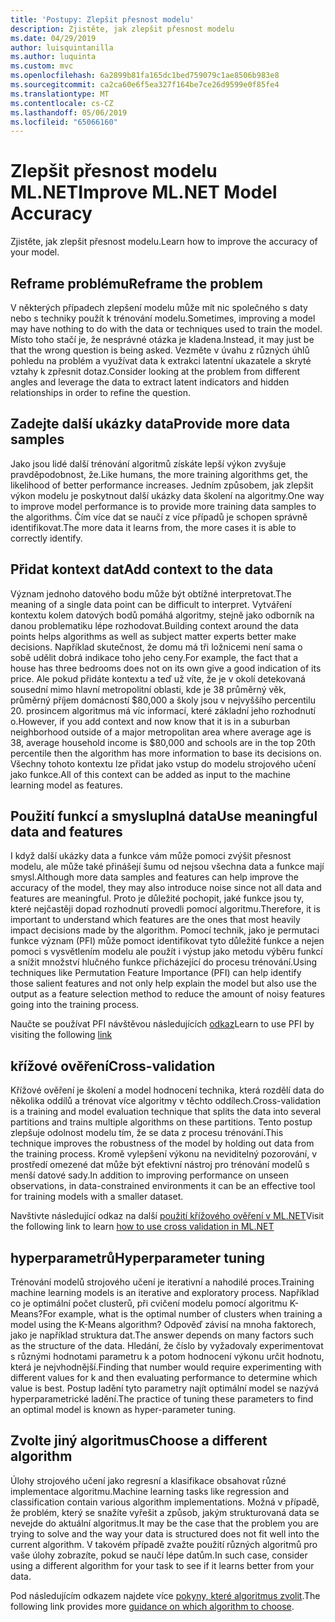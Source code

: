 ```yaml
---
title: 'Postupy: Zlepšit přesnost modelu'
description: Zjistěte, jak zlepšit přesnost modelu
ms.date: 04/29/2019
author: luisquintanilla
ms.author: luquinta
ms.custom: mvc
ms.openlocfilehash: 6a2899b81fa165dc1bed759079c1ae8506b983e8
ms.sourcegitcommit: ca2ca60e6f5ea327f164be7ce26d9599e0f85fe4
ms.translationtype: MT
ms.contentlocale: cs-CZ
ms.lasthandoff: 05/06/2019
ms.locfileid: "65066160"
---
```

# <a name="improve-mlnet-model-accuracy"></a><span data-ttu-id="8b242-103">Zlepšit přesnost modelu ML.NET</span><span class="sxs-lookup"><span data-stu-id="8b242-103">Improve ML.NET Model Accuracy</span></span>

<span data-ttu-id="8b242-104">Zjistěte, jak zlepšit přesnost modelu.</span><span class="sxs-lookup"><span data-stu-id="8b242-104">Learn how to improve the accuracy of your model.</span></span> 

## <a name="reframe-the-problem"></a><span data-ttu-id="8b242-105">Reframe problému</span><span class="sxs-lookup"><span data-stu-id="8b242-105">Reframe the problem</span></span>

<span data-ttu-id="8b242-106">V některých případech zlepšení modelu může mít nic společného s daty nebo s techniky použít k trénování modelu.</span><span class="sxs-lookup"><span data-stu-id="8b242-106">Sometimes, improving a model may have nothing to do with the data or techniques used to train the model.</span></span> <span data-ttu-id="8b242-107">Místo toho stačí je, že nesprávné otázka je kladena.</span><span class="sxs-lookup"><span data-stu-id="8b242-107">Instead, it may just be that the wrong question is being asked.</span></span> <span data-ttu-id="8b242-108">Vezměte v úvahu z různých úhlů pohledu na problém a využívat data k extrakci latentní ukazatele a skryté vztahy k zpřesnit dotaz.</span><span class="sxs-lookup"><span data-stu-id="8b242-108">Consider looking at the problem from different angles and leverage the data to extract latent indicators and hidden relationships in order to refine the question.</span></span>

## <a name="provide-more-data-samples"></a><span data-ttu-id="8b242-109">Zadejte další ukázky data</span><span class="sxs-lookup"><span data-stu-id="8b242-109">Provide more data samples</span></span>

<span data-ttu-id="8b242-110">Jako jsou lidé další trénování algoritmů získáte lepší výkon zvyšuje pravděpodobnost, že.</span><span class="sxs-lookup"><span data-stu-id="8b242-110">Like humans, the more training algorithms get, the likelihood of better performance increases.</span></span> <span data-ttu-id="8b242-111">Jedním způsobem, jak zlepšit výkon modelu je poskytnout další ukázky data školení na algoritmy.</span><span class="sxs-lookup"><span data-stu-id="8b242-111">One way to improve model performance is to provide more training data samples to the algorithms.</span></span> <span data-ttu-id="8b242-112">Čím více dat se naučí z více případů je schopen správně identifikovat.</span><span class="sxs-lookup"><span data-stu-id="8b242-112">The more data it learns from, the more cases it is able to correctly identify.</span></span> 

## <a name="add-context-to-the-data"></a><span data-ttu-id="8b242-113">Přidat kontext dat</span><span class="sxs-lookup"><span data-stu-id="8b242-113">Add context to the data</span></span>

<span data-ttu-id="8b242-114">Význam jednoho datového bodu může být obtížné interpretovat.</span><span class="sxs-lookup"><span data-stu-id="8b242-114">The meaning of a single data point can be difficult to interpret.</span></span> <span data-ttu-id="8b242-115">Vytváření kontextu kolem datových bodů pomáhá algoritmy, stejně jako odborník na danou problematiku lépe rozhodovat.</span><span class="sxs-lookup"><span data-stu-id="8b242-115">Building context around the data points helps algorithms as well as subject matter experts better make decisions.</span></span> <span data-ttu-id="8b242-116">Například skutečnost, že domu má tři ložnicemi není sama o sobě udělit dobrá indikace toho jeho ceny.</span><span class="sxs-lookup"><span data-stu-id="8b242-116">For example, the fact that a house has three bedrooms does not on its own give a good indication of its price.</span></span> <span data-ttu-id="8b242-117">Ale pokud přidáte kontextu a teď už víte, že je v okolí detekovaná sousední mimo hlavní metropolitní oblasti, kde je 38 průměrný věk, průměrný příjem domácností $80,000 a školy jsou v nejvyššího percentilu 20. prosincem algoritmus má víc informací, které základní jeho rozhodnutí o.</span><span class="sxs-lookup"><span data-stu-id="8b242-117">However, if you add context and now know that it is in a suburban neighborhood outside of a major metropolitan area where average age is 38, average household income is $80,000 and schools are in the top 20th percentile then the algorithm has more information to base its decisions on.</span></span> <span data-ttu-id="8b242-118">Všechny tohoto kontextu lze přidat jako vstup do modelu strojového učení jako funkce.</span><span class="sxs-lookup"><span data-stu-id="8b242-118">All of this context can be added as input to the machine learning model as features.</span></span> 

## <a name="use-meaningful-data-and-features"></a><span data-ttu-id="8b242-119">Použití funkcí a smysluplná data</span><span class="sxs-lookup"><span data-stu-id="8b242-119">Use meaningful data and features</span></span>

<span data-ttu-id="8b242-120">I když další ukázky data a funkce vám může pomoci zvýšit přesnost modelu, ale může také přinášejí šumu od nejsou všechna data a funkce mají smysl.</span><span class="sxs-lookup"><span data-stu-id="8b242-120">Although more data samples and features can help improve the accuracy of the model, they may also introduce noise since not all data and features are meaningful.</span></span> <span data-ttu-id="8b242-121">Proto je důležité pochopit, jaké funkce jsou ty, které nejčastěji dopad rozhodnutí provedli pomocí algoritmu.</span><span class="sxs-lookup"><span data-stu-id="8b242-121">Therefore, it is important to understand which features are the ones that most heavily impact decisions made by the algorithm.</span></span> <span data-ttu-id="8b242-122">Pomocí technik, jako je permutaci funkce význam (PFI) může pomoct identifikovat tyto důležité funkce a nejen pomoci s vysvětlením modelu ale použít i výstup jako metodu výběru funkcí a snížit množství hlučného funkce přicházející do procesu trénování.</span><span class="sxs-lookup"><span data-stu-id="8b242-122">Using techniques like Permutation Feature Importance (PFI) can help identify those salient features and not only help explain the model but also use the output as a feature selection method to reduce the amount of noisy features going into the training process.</span></span> 

<span data-ttu-id="8b242-123">Naučte se používat PFI návštěvou následujících [odkaz](../how-to-guides/explain-machine-learning-model-permutation-feature-importance-ml-net.md)</span><span class="sxs-lookup"><span data-stu-id="8b242-123">Learn to use PFI by visiting the following [link](../how-to-guides/explain-machine-learning-model-permutation-feature-importance-ml-net.md)</span></span>

## <a name="cross-validation"></a><span data-ttu-id="8b242-124">křížové ověření</span><span class="sxs-lookup"><span data-stu-id="8b242-124">Cross-validation</span></span>

<span data-ttu-id="8b242-125">Křížové ověření je školení a model hodnocení technika, která rozdělí data do několika oddílů a trénovat více algoritmy v těchto oddílech.</span><span class="sxs-lookup"><span data-stu-id="8b242-125">Cross-validation is a training and model evaluation technique that splits the data into several partitions and trains multiple algorithms on these partitions.</span></span> <span data-ttu-id="8b242-126">Tento postup zlepšuje odolnost modelu tím, že se data z procesu trénování.</span><span class="sxs-lookup"><span data-stu-id="8b242-126">This technique improves the robustness of the model by holding out data from the training process.</span></span> <span data-ttu-id="8b242-127">Kromě vylepšení výkonu na neviditelný pozorování, v prostředí omezené dat může být efektivní nástroj pro trénování modelů s menší datové sady.</span><span class="sxs-lookup"><span data-stu-id="8b242-127">In addition to improving performance on unseen observations, in data-constrained environments it can be an effective tool for training models with a smaller dataset.</span></span>

<span data-ttu-id="8b242-128">Navštivte následující odkaz na další [použití křížového ověření v ML.NET](../how-to-guides/train-machine-learning-model-cross-validation-ml-net.md)</span><span class="sxs-lookup"><span data-stu-id="8b242-128">Visit the following link to learn [how to use cross validation in ML.NET](../how-to-guides/train-machine-learning-model-cross-validation-ml-net.md)</span></span>

## <a name="hyperparameter-tuning"></a><span data-ttu-id="8b242-129">hyperparametrů</span><span class="sxs-lookup"><span data-stu-id="8b242-129">Hyperparameter tuning</span></span>

<span data-ttu-id="8b242-130">Trénování modelů strojového učení je iterativní a nahodilé proces.</span><span class="sxs-lookup"><span data-stu-id="8b242-130">Training machine learning models is an iterative and exploratory process.</span></span> <span data-ttu-id="8b242-131">Například co je optimální počet clusterů, při cvičení modelu pomocí algoritmu K-Means?</span><span class="sxs-lookup"><span data-stu-id="8b242-131">For example, what is the optimal number of clusters when training a model using the K-Means algorithm?</span></span> <span data-ttu-id="8b242-132">Odpověď závisí na mnoha faktorech, jako je například struktura dat.</span><span class="sxs-lookup"><span data-stu-id="8b242-132">The answer depends on many factors such as the structure of the data.</span></span> <span data-ttu-id="8b242-133">Hledání, že číslo by vyžadovaly experimentovat s různými hodnotami parametru k a potom hodnocení výkonu určit hodnotu, která je nejvhodnější.</span><span class="sxs-lookup"><span data-stu-id="8b242-133">Finding that number would require experimenting with different values for k and then evaluating performance to determine which value is best.</span></span> <span data-ttu-id="8b242-134">Postup ladění tyto parametry najít optimální model se nazývá hyperparametrické ladění.</span><span class="sxs-lookup"><span data-stu-id="8b242-134">The practice of tuning these parameters to find an optimal model is known as hyper-parameter tuning.</span></span> 

## <a name="choose-a-different-algorithm"></a><span data-ttu-id="8b242-135">Zvolte jiný algoritmus</span><span class="sxs-lookup"><span data-stu-id="8b242-135">Choose a different algorithm</span></span>

<span data-ttu-id="8b242-136">Úlohy strojového učení jako regresní a klasifikace obsahovat různé implementace algoritmu.</span><span class="sxs-lookup"><span data-stu-id="8b242-136">Machine learning tasks like regression and classification contain various algorithm implementations.</span></span> <span data-ttu-id="8b242-137">Možná v případě, že problém, který se snažíte vyřešit a způsob, jakým strukturovaná data se nevejde do aktuální algoritmus.</span><span class="sxs-lookup"><span data-stu-id="8b242-137">It may be the case that the problem you are trying to solve and the way your data is structured does not fit well into the current algorithm.</span></span> <span data-ttu-id="8b242-138">V takovém případě zvažte použití různých algoritmů pro vaše úlohy zobrazíte, pokud se naučí lépe datům.</span><span class="sxs-lookup"><span data-stu-id="8b242-138">In such case, consider using a different algorithm for your task to see if it learns better from your data.</span></span> 

<span data-ttu-id="8b242-139">Pod následujícím odkazem najdete více [pokyny, které algoritmus zvolit](../how-to-choose-an-ml-net-algorithm.md).</span><span class="sxs-lookup"><span data-stu-id="8b242-139">The following link provides more [guidance on which algorithm to choose](../how-to-choose-an-ml-net-algorithm.md).</span></span> 
 
